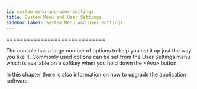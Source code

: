 ```yaml
---
id: system-menu-and-user-settings 
title: System Menu and User Settings
sidebar_label: System Menu and User Settings
---
```

=============================

The console has a large number of options to help you set it up just the
way you like it. Commonly used options can be set from the User Settings
menu which is available on a softkey when you hold down the \<Avo\>
button.

In this chapter there is also information on how to upgrade the
application software.


